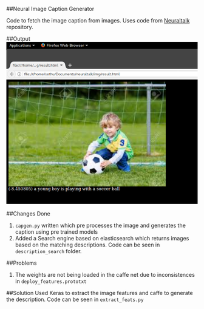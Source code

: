 ##Neural Image Caption Generator

Code to fetch the image caption from images. Uses code from [Neuraltalk](https://github.com/karpathy/neuraltalk) repository.

##Output
![image](dop_output.png)

##Changes Done
1. `capgen.py` written which pre processes the image and generates the caption using pre trained models
2. Added a Search engine based on elasticsearch which returns images based on the matching descriptions. Code can be seen in `description_search` folder.

##Problems
1. The weights are not being loaded in the caffe net due to inconsistences in `deploy_features.prototxt`

##Solution
Used Keras to extract the image features and caffe to generate the description. Code can be seen in `extract_feats.py`